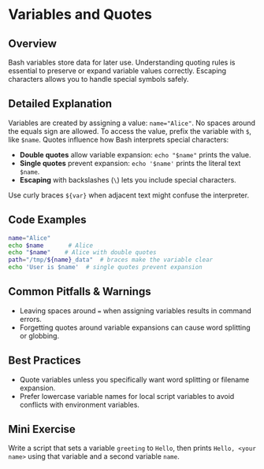 # Variables and Quotes

## Overview
Bash variables store data for later use. Understanding quoting rules is essential to preserve or expand variable values correctly. Escaping characters allows you to handle special symbols safely.

## Detailed Explanation
Variables are created by assigning a value: `name="Alice"`. No spaces around the equals sign are allowed. To access the value, prefix the variable with `$`, like `$name`. Quotes influence how Bash interprets special characters:
- **Double quotes** allow variable expansion: `echo "$name"` prints the value.
- **Single quotes** prevent expansion: `echo '$name'` prints the literal text `$name`.
- **Escaping** with backslashes (`\`) lets you include special characters.

Use curly braces `${var}` when adjacent text might confuse the interpreter.

## Code Examples
```bash
name="Alice"
echo $name       # Alice
echo "$name"    # Alice with double quotes
path="/tmp/${name}_data"  # braces make the variable clear
echo 'User is $name'  # single quotes prevent expansion
```

## Common Pitfalls & Warnings
- Leaving spaces around `=` when assigning variables results in command errors.
- Forgetting quotes around variable expansions can cause word splitting or globbing.

## Best Practices
- Quote variables unless you specifically want word splitting or filename expansion.
- Prefer lowercase variable names for local script variables to avoid conflicts with environment variables.

## Mini Exercise
Write a script that sets a variable `greeting` to `Hello`, then prints `Hello, <your name>` using that variable and a second variable `name`.
